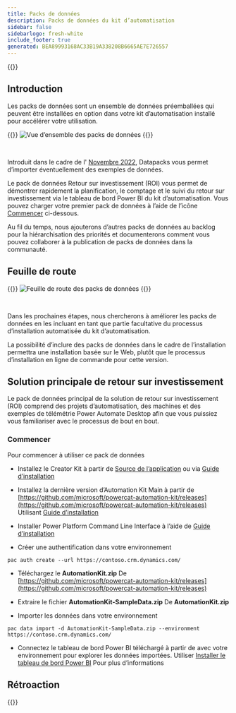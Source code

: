 ```yaml
---
title: Packs de données
description: Packs de données du kit d’automatisation
sidebar: false
sidebarlogo: fresh-white
include_footer: true
generated: BEA89993168AC33B19A338208B6665AE7E726557
---
```


{{<toc>}}

## Introduction

Les packs de données sont un ensemble de données préemballées qui peuvent être installées en option dans votre kit d’automatisation installé pour accélérer votre utilisation.

{{<border>}}
![Vue d’ensemble des packs de données](https://powercat-automation-kit.azureedge.net/releases/november-2022/DataPacks.svg)
{{</border>}}

<br/>

Introduit dans le cadre de l' [Novembre 2022](/fr/releases/november-2022), Datapacks vous permet d’importer éventuellement des exemples de données.

Le pack de données Retour sur investissement (ROI) vous permet de démontrer rapidement la planification, le comptage et le suivi du retour sur investissement via le tableau de bord Power BI du kit d’automatisation. Vous pouvez charger votre premier pack de données à l’aide de l’icône [Commencer](/fr#getting-started) ci-dessous.

Au fil du temps, nous ajouterons d’autres packs de données au backlog pour la hiérarchisation des priorités et documenterons comment vous pouvez collaborer à la publication de packs de données dans la communauté.

## Feuille de route

{{<border>}}
![Feuille de route des packs de données](https://powercat-automation-kit.azureedge.net/releases/november-2022/DataPacks-WhatsNext.svg?v=1)
{{</border>}}

<br/>

Dans les prochaines étapes, nous chercherons à améliorer les packs de données en les incluant en tant que partie facultative du processus d’installation automatisée du kit d’automatisation.

La possibilité d’inclure des packs de données dans le cadre de l’installation permettra une installation basée sur le Web, plutôt que le processus d’installation en ligne de commande pour cette version.

## Solution principale de retour sur investissement

Le pack de données principal de la solution de retour sur investissement (ROI) comprend des projets d’automatisation, des machines et des exemples de télémétrie Power Automate Desktop afin que vous puissiez vous familiariser avec le processus de bout en bout.

### Commencer

Pour commencer à utiliser ce pack de données

- Installez le Creator Kit à partir de [Source de l’application](https://appsource.microsoft.com/product/dynamics-365/microsoftpowercatarch.creatorkit1) ou via [Guide d’installation](https://learn.microsoft.com/power-platform/guidance/creator-kit/setup)

- Installez la dernière version d’Automation Kit Main à partir de [https://github.com/microsoft/powercat-automation-kit/releases](https://github.com/microsoft/powercat-automation-kit/releases) Utilisant [Guide d’installation](https://learn.microsoft.com/power-automate/guidance/automation-kit/setup/main)

- Installer Power Platform Command Line Interface à l’aide de [Guide d’installation](https://learn.microsoft.com/power-platform/developer/cli/introduction)

- Créer une authentification dans votre environnement

```pwsh
pac auth create --url https://contoso.crm.dynamics.com/
```

- Téléchargez le **AutomationKit.zip** De [https://github.com/microsoft/powercat-automation-kit/releases](https://github.com/microsoft/powercat-automation-kit/releases)

- Extraire le fichier **AutomationKit-SampleData.zip** De **AutomationKit.zip**

- Importer les données dans votre environnement

```pwsh
pac data import -d AutomationKit-SampleData.zip --environment https://contoso.crm.dynamics.com/ 
```

- Connectez le tableau de bord Power BI téléchargé à partir de avec votre environnement pour explorer les données importées. Utiliser [Installer le tableau de bord Power BI](/fr/get-started/install-powerbi-dashboard) Pour plus d’informations

## Rétroaction

{{<questions name="/content/fr/features/datapacks.json" completed="Merci de nous avoir fait part de vos commentaires" shownavigationbuttons="false" locale="fr">}}
